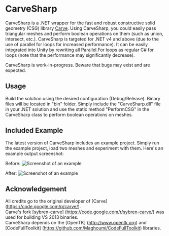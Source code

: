 CarveSharp
==========

CarveSharp is a .NET wrapper for the fast and robust constructive solid geometry (CSG) library [Carve](https://code.google.com/p/carve/). Using CarveSharp, you could easily pass triangular meshes and perform boolean operations on them (such as union, intersect, etc.). CarveSharp is targeted for .NET v4 and above (due to the use of parallel for loops for increased performance). It can be easily integrated into Unity by rewriting all Parallel.For loops as regular C# for loops (note that the performance may significantly decrease).

CarveSharp is work-in-progress. Beware that bugs may exist and are expected.

## Usage
Build the solution using the desired configuration (Debug/Release). Binary files will be located in "bin" folder. Simply include the "CarveSharp.dll" file in your .NET solution and use the static method "PerformCSG" in the CarveSharp class to perform boolean operations on meshes.

## Included Example
The latest version of CarveSharp includes an example project. Simply run the example project, load two meshes and experiment with them.
Here's an example output screenshot:  

Before:
![Screenshot of an example](https://www.maghoumi.com/wp-content/uploads/2015/08/2.png)

After:
![Screenshot of an example](https://www.maghoumi.com/wp-content/uploads/2015/08/4.png)

## Acknowledgement
All credits go to the original developer of [Carve] (https://code.google.com/p/carve/).    
Carve's fork [sybren-carve] (https://code.google.com/r/sybren-carve/) was used for building VS 2013 binaries.  
CarveSharp depends on the [OpenTK] (http://www.opentk.org) and [CodeFullToolkit] (https://github.com/Maghoumi/CodeFullToolkit) libraries.